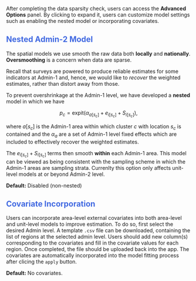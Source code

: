 After completing the data sparsity check, users can access the **Advanced Options** panel. By clicking to expand it, users can customize model settings such as enabling the nested model or incorporating covariates.

## <span style="color:royalblue">Nested Admin-2 Model</span>

The spatial models we use smooth the raw data both **locally** and **nationally**. **Oversmoothing** is a concern when data are sparse.

Recall that surveys are powered to produce reliable estimates for some indicators at Admin-1 and, hence, we would like to *recover* the weighted estimates, rather than distort away from those.

To prevent overshrinkage at the Admin-1 level, we have developed a **nested** model in which we have

$$
p_c = \text{expit} \left( \alpha_{a[s_c]} + e_{i[s_c]} + S_{i[s_c]} \right),
$$

where $a[s_c]$ is the Admin-1 area within which cluster $c$ with location $s_c$ is contained and the $\alpha_a$ are a set of Admin-1 level fixed effects which are included to effectively recover the weighted estimates.

The $e_{i[s_c]}+S_{i[s_c]}$ terms then smooth **within** each Admin-1 area. This model can be viewed as being consistent with the sampling scheme in which the Admin-1 areas are sampling strata. Currenlty this option only affects unit-level models at or beyond Admin-2 level.

**Default:** Disabled (non-nested)

## <span style="color:royalblue">Covariate Incorporation</span>

Users can incorporate area-level external covariates into both area-level and unit-level models to improve estimation. To do so, first select the desired Admin level. A template `.csv` file can be downloaded, containing the list of regions at the selected admin level. Users should add new column(s) corresponding to the covariates and fill in the covariate values for each region. Once completed, the file should be uploaded back into the app. The covariates are automatically incorporated into the model fitting process after clicing the `apply` button. 

**Default:** No covariates. 
